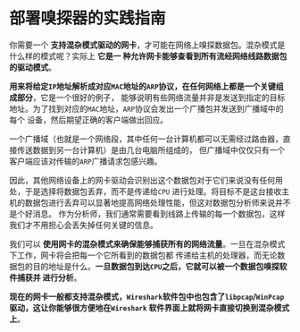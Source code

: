 部署嗅探器的实践指南
=====================================================================
你需要一个 **支持混杂模式驱动的网卡**，才可能在网络上嗅探数据包。混杂模式是什么样的模式呢？实际上 **它是一
种允许网卡能够查看到所有流经网络线路数据包的驱动模式**。

**用来将给定`IP`地址解析成对应`MAC`地址的`ARP`协议，在任何网络上都是一个关键组成部分**，它是一个很好的例子，
能够说明有些网络流量并非是发送到指定的目标地址。为了找到对应的`MAC`地址，`ARP`协议会发出一个广播包并发送到广播域中的每个
设备，然后期望正确的客户端做出回应。

一个广播域（也就是一个网络段，其中任何一台计算机都可以无需经过路由器，直接传送数据到另一台计算机）是由几台电脑所组成的，
但广播域中仅仅只有一个客户端应该对传输的`ARP`广播请求包感兴趣。

因此，其他网络设备上的网卡驱动会识别出这个数据包对于它们来说没有任何用处，于是选择将数据包丢弃，而不是传递给`CPU`
进行处理。将目标不是这台接收主机的数据包进行丢弃可以显著地提高网络处理性能，但这对数据包分析师来说并不是个好消息。
作为分析师，我们通常需要看到线路上传输的每一个数据包，这样我们才不用担心会丢失掉任何关键的信息。

我们可以 **使用网卡的混杂模式来确保能够捕获所有的网络流量**。一旦在混杂模式下工作，网卡将会把每一个它所看到的数据包都
传递给主机的处理器，而无论数据包的目的地址是什么。**一旦数据包到达`CPU`之后，它就可以被一个数据包嗅探软件捕获并
进行分析**。

**现在的网卡一般都支持混杂模式，`Wireshark`软件包中也包含了`libpcap`/`WinPcap`驱动，这让你能够很方便地在`Wireshark`
软件界面上就将网卡直接切换到混杂模式上**。







